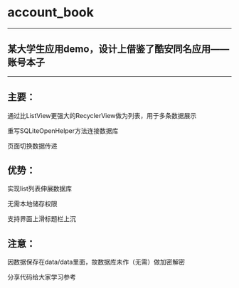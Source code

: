 # account_book


******************************************
某大学生应用demo，设计上借鉴了酷安同名应用——账号本子
----------------------
******************************************


主要：
----------------------

通过比ListView更强大的RecyclerView做为列表，用于多条数据展示

重写SQLiteOpenHelper方法连接数据库

页面切换数据传递



优势：
----------------------
实现list列表伸展数据库

无需本地储存权限

支持界面上滑标题栏上沉



注意：
----------------------
因数据保存在data/data里面，故数据库未作（无需）做加密解密

分享代码给大家学习参考
